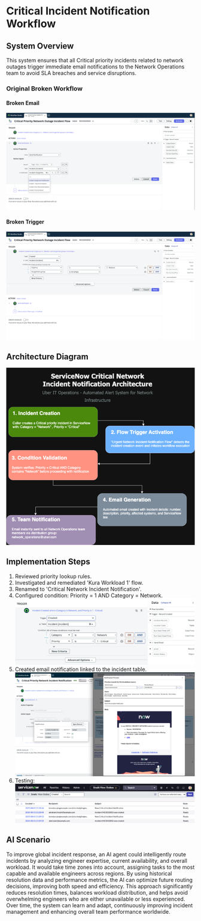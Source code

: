 # Critical Incident Notification Workflow

## System Overview 

This system ensures that all Critical priority incidents related to network outages trigger immediate email notifications to the Network Operations team to avoid SLA breaches and service disruptions.

### Original Broken Workflow
#### Broken Email 
![Trigger](https://github.com/CodeWithLuwam/service-now-urgent-incident-notification-workflow/blob/main/Images/og%20Kura%20WL1%20Flow%20-%20Action.png?raw=true)
#### Broken Trigger
![Action](https://github.com/CodeWithLuwam/service-now-urgent-incident-notification-workflow/blob/main/Images/og%20Kura%20WL1%20Flow%20-%20Trigger.png?raw=true)

## Architecture Diagram
![Workflow Diagram](https://github.com/CodeWithLuwam/service-now-urgent-incident-notification-workflow/blob/main/Images/UrgentNetworkIncidentNotification.drawio.png?raw=true)

## Implementation Steps
1. Reviewed priority lookup rules.
2. Investigated and remediated 'Kura Workload 1' flow.
3. Renamed to 'Critical Network Incident Notification'.
4. Configured condition: Priority = 1 AND Category = Network.
   ![](https://github.com/CodeWithLuwam/service-now-urgent-incident-notification-workflow/blob/main/Images/Conditions.png?raw=true)
5. Created email notification linked to the incident table.
   ![](https://github.com/CodeWithLuwam/service-now-urgent-incident-notification-workflow/blob/main/Images/Notification%20Email.png?raw=true)
6. Testing:
   ![](https://github.com/CodeWithLuwam/service-now-urgent-incident-notification-workflow/blob/main/Images/Email%20Outbox.png?raw=true)
  

## AI Scenario
To improve global incident response, an AI agent could intelligently route incidents by analyzing engineer expertise, current availability, and overall workload. It would take time zones into account, assigning tasks to the most capable and available engineers across regions. By using historical resolution data and performance metrics, the AI can optimize future routing decisions, improving both speed and efficiency. This approach significantly reduces resolution times, balances workload distribution, and helps avoid overwhelming engineers who are either unavailable or less experienced. Over time, the system can learn and adapt, continuously improving incident management and enhancing overall team performance worldwide.




